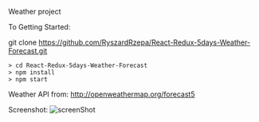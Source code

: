 Weather project

To Getting Started:

git clone https://github.com/RyszardRzepa/React-Redux-5days-Weather-Forecast.git

    > cd React-Redux-5days-Weather-Forecast
    > npm install
    > npm start

Weather API from: http://openweathermap.org/forecast5

Screenshot:
![screenShot]("https://github.com/RyszardRzepa/React-Redux-5days-Weather-Forecast/blob/master/Screenshots/screenShot.png")
